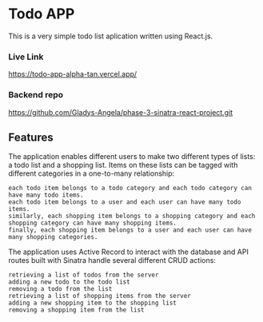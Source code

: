 # Todo APP
This is a very simple todo list aplication written using React.js.


### Live Link

https://todo-app-alpha-tan.vercel.app/

### Backend repo
https://github.com/Gladys-Angela/phase-3-sinatra-react-project.git

## Features

The application enables different users to make two different types of lists: a todo list and a shopping list. Items on these lists can be tagged with different categories in a one-to-many relationship:

    each todo item belongs to a todo category and each todo category can have many todo items.
    each todo item belongs to a user and each user can have many todo items.
    similarly, each shopping item belongs to a shopping category and each shopping category can have many shopping items.
    finally, each shopping item belongs to a user and each user can have many shopping categories.

The application uses Active Record to interact with the database and API routes built with Sinatra handle several different CRUD actions:

    retrieving a list of todos from the server
    adding a new todo to the todo list
    removing a todo from the list
    retrieving a list of shopping items from the server
    adding a new shopping item to the shopping list
    removing a shopping item from the list





